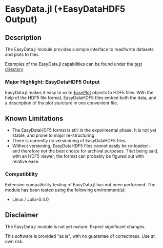 # EasyData.jl (+EasyDataHDF5 Output)

## Description

The EasyData.jl module provides a simple interface to read/write datasets and plots to files.

Examples of the EasyData.jl capabilities can be found under the [test directory](test/)

### Major Highlight: EasyDataHDF5 Output

EasyData.jl makes it easy to write [EasyPlot](https://github.com/ma-laforge/EasyPlot.jl) objects to HDF5 files.  With the help of the HDF5 file format, EasyDataHDF5 files embed both the data, and a description of the plot sturcture in one convenient file.

## Known Limitations

 - The EasyDataHDF5 format is still in the experimental phase.  It is not yet stable, and prone to major re-structuring.
 - There is currently no versionning of EasyDataHDF5 files.
  - Without versioning, EasyDataHDF5 files cannot easily be re-loaded - and therefore not the best choice for archival purposes.  That being said, with an HDF5 viewer, the format can probably be figured out with relative ease.

### Compatibility

Extensive compatibility testing of EasyData.jl has not been performed.  The module has been tested using the following environment(s):

 - Linux / Julia-0.4.0

## Disclaimer

The EasyData.jl module is not yet mature.  Expect significant changes.

This software is provided "as is", with no guarantee of correctness.  Use at own risk.
